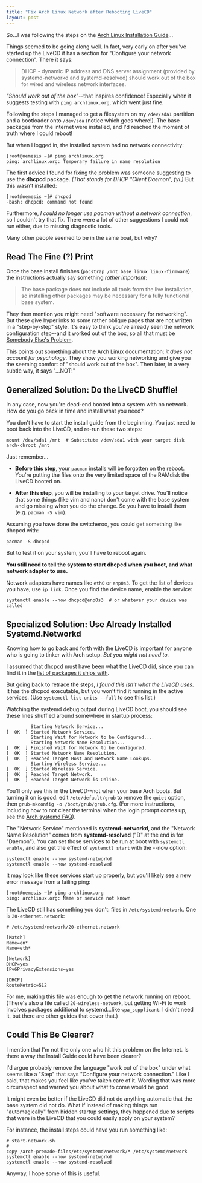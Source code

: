 ```yaml
---
title: "Fix Arch Linux Network after Rebooting LiveCD"
layout: post
---
```


So...I was following the steps on the [Arch Linux Installation Guide][1]...

[1]: https://wiki.archlinux.org/index.php/installation_guide

Things seemed to be going along well.  In fact, very early on after you've
started up the LiveCD it has a section for "Configure your network connection".  There it says:

> DHCP - dynamic IP address and DNS server assignment (provided by
> systemd-networkd and systemd-resolved) should work out of the box for
> wired and wireless network interfaces.

*"Should work out of the box"*--that inspires confidence!  Especially when it
suggests testing with `ping archlinux.org`, which went just fine.

Following the  steps I managed to get a filesystem on my `/dev/sda1` partition
and a bootloader onto `/dev/sda` (notice which goes where!).  The base packages
from the internet were installed, and I'd reached the moment of truth where I
could reboot!

But when I logged in, the installed system had no network connectivity:

    [root@nemesis ~]# ping archlinux.org
    ping: archlinux.org: Temporary failure in name resolution

The first advice I found for fixing the problem was someone suggesting to
use the **dhcpcd** package.  *(That stands for DHCP "Client Daemon", fyi.)*
But this wasn't installed:

    [root@nemesis ~]# dhcpcd
    -bash: dhcpcd: command not found

Furthermore, *I could no longer use pacman without a network connection*, so
I couldn't try that fix.  There were a lot of other suggestions I could not
run either, due to missing diagnostic tools.

Many other people seemed to be in the same boat, but why?


## Read The Fine (?) Print

Once the base install finishes (`pacstrap /mnt base linux linux-firmware`)
the instructions actually say something *rather important*:

> The base package does not include all tools from the live installation,
> so installing other packages may be necessary for a fully functional
> base system.

They then mention you might need "software necessary for networking".  But
these give hyperlinks to some rather oblique pages that are not written in
a "step-by-step" style.  It's easy to think you've already seen the network
configuration step--and it worked out of the box, so all that must be
[Somebody Else's Problem][2].

[2]: https://en.wikipedia.org/wiki/Somebody_else%27s_problem

This points out something about the Arch Linux documentation: *it does not
account for psychology*.  They show you working networking and give you the
seeming comfort of "should work out of the box".  Then later, in a very
subtle way, it says "...NOT!"


## Generalized Solution: Do the LiveCD Shuffle!

In any case, now you're dead-end booted into a system with no network.  How do
you go back in time and install what you need?

You don't have to start the install guide from the beginning.  You just need
to boot back into the LiveCD, and re-run these two steps:

    mount /dev/sda1 /mnt  # Substitute /dev/sda1 with your target disk
    arch-chroot /mnt

Just remember...

* **Before this step**, your `pacman` installs will be forgotten on the reboot.
You're putting the files onto the very limited space of the RAMdisk the LiveCD
booted on.

* **After this step**, you will be installing to your target drive.  You'll
notice that some things (like vim and nano) don't come with the base system
and go missing when you do the change.  So you have to install them
(e.g. `pacman -S vim`).

Assuming you have done the switcheroo, you could get something like dhcpcd with:

    pacman -S dhcpcd

But to test it on your system, you'll have to reboot again.

**You still need to tell the system to start dhcpcd when you boot, and what
network adapter to use.**

Network adapters have names like `eth0` or `enp0s3`.  To get the list of
devices you have, use `ip link`.  Once you find the device name, enable the
service:

    systemctl enable --now dhcpcd@enp0s3  # or whatever your device was called


## Specialized Solution: Use Already Installed Systemd.Networkd

Knowing how to go back and forth with the LiveCD is important for anyone who
is going to tinker with Arch setup.  *But you might not need to.*

I assumed that dhcpcd must have been what the LiveCD did, since you can find it
in the [list of packages it ships with][3].

[3]: https://gitlab.archlinux.org/archlinux/archiso/-/blob/master/configs/releng/packages.x86_64

But going back to retrace the steps, *I found this isn't what the LiveCD uses*.
It has the dhcpcd executable, but you won't find it running in the active
services.  (Use `systemctl list-units --full` to see this list.)

Watching the systemd debug output during LiveCD boot, you should see these
lines shuffled around somewhere in startup process:

             Starting Network Service...
    [  OK  ] Started Network Service.
             Starting Wait for Network to be Configured...
             Starting Network Name Resolution...
    [  OK  ] Finished Wait for Network to be Configured.
    [  OK  ] Started Network Name Resolution.
    [  OK  ] Reached Target Host and Network Name Lookups.
             Starting Wireless Service...
    [  OK  ] Started Wireless Service.
    [  OK  ] Reached Target Network.
    [  OK  ] Reached Target Network is Online.

You'll only see this in the LiveCD--not when your base Arch boots.  But turning
it on is good: edit `/etc/default/grub` to remove the `quiet` option, then
`grub-mkconfig -o /boot/grub/grub.cfg`.  (For more instructions, including
how to not clear the terminal when the login prompt comes up, see the
[Arch systemd FAQ][4]).

[4]: https://wiki.archlinux.org/index.php/Systemd/FAQ#How_do_I_get_more_verbose_output_during_boot?

The "Network Service" mentioned is **systemd-networkd**, and the "Network Name
Resolution" comes from **systemd-resolved** ("D" at the end is for "Daemon").
You can set those services to be run at boot with `systemctl enable`, and
also get the effect of `systemctl start` with the --now option:

    systemctl enable --now systemd-networkd
    systemctl enable --now systemd-resolved

It may look like these services start up properly, but you'll likely see a
new error message from a failing ping:

    [root@nemesis ~]# ping archlinux.org
    ping: archlinux.org: Name or service not known

The LiveCD still has something you don't: files in `/etc/systemd/network`.
One is `20-ethernet.network`:

    # /etc/systemd/network/20-ethernet.network

    [Match]
    Name=en*
    Name=eth*

    [Network]
    DHCP=yes
    IPv6PrivacyExtensions=yes

    [DHCP]
    RouteMetric=512

For me, making this file was enough to get the network running on reboot.
(There's also a file called `20-wireless-network`, but getting Wi-Fi to work
involves packages additional to systemd...like `wpa_supplicant`.  I didn't need
it, but there are other guides that cover that.)


## Could This Be Clearer?

I mention that I'm not the only one who hit this problem on the Internet.  Is
there a way the Install Guide could have been clearer?

I'd argue probably remove the language "work out of the box" under what seems
like a "Step" that says "Configure your network connection."  Like I said,
that makes you feel like you've taken care of it.  Wording that was more
circumspect and warned you about what to come would be good.

It might even be better if the LiveCD did not do anything automatic that the
base system did not do.  What if instead of making things run "automagically"
from hidden startup settings, they happened due to scripts that were in the
LiveCD that you could easily apply on your system?

For instance, the install steps could have you run something like:

    # start-network.sh
    #
    copy /arch-premade-files/etc/systemd/network/* /etc/systemd/network
    systemctl enable --now systemd-networkd
    systemctl enable --now systemd-resolved

Anyway, I hope some of this is useful.